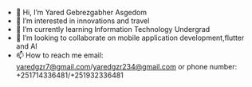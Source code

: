 - 👋 Hi, I’m Yared Gebrezgabher Asgedom
- 👀 I’m interested in innovations and travel 
- 🌱 I’m currently learning Information Technology Undergrad
- 💞️ I’m looking to collaborate on mobile application development,flutter and AI
- 📫 How to reach me email: yaredgzr7@gmail.com/yaredgzr234@gmail.com or phone number: +251714336481/+251932336481

<!---
yaredgzr/yaredgzr1 is a ✨ special ✨ repository because its `README.md` (this file) appears on your GitHub profile.
You can click the Preview link to take a look at your changes.
--->
